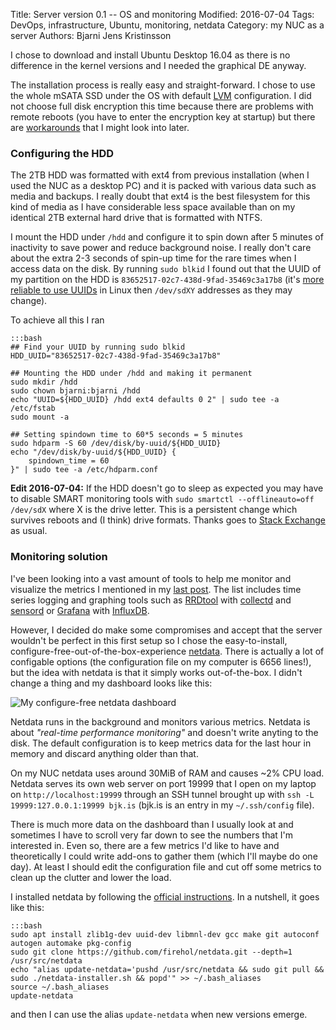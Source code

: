 Title:    Server version 0.1 -- OS and monitoring
Modified: 2016-07-04
Tags:     DevOps, infrastructure, Ubuntu, monitoring, netdata
Category: my NUC as a server
Authors:  Bjarni Jens Kristinsson

I chose to download and install Ubuntu Desktop 16.04 as there is no difference in the kernel versions and I needed the graphical DE anyway.

The installation process is really easy and straight-forward. I chose to use the whole mSATA SSD under the OS with default [LVM](https://wiki.ubuntu.com/Lvm) configuration. I did not choose full disk encryption this time because there are problems with remote reboots (you have to enter the encryption key at startup) but there are [workarounds](https://benediktkr.github.io/ops/2015/05/01/remote-fde.html) that I might look into later.

### Configuring the HDD

The 2TB HDD was formatted with ext4 from previous installation (when I used the NUC as a desktop PC) and it is packed with various data such as media and backups. I really doubt that ext4 is the best filesystem for this kind of media as I have considerable less space available than on my identical 2TB external hard drive that is formatted with NTFS.

I mount the HDD under ``/hdd`` and configure it to spin down after 5 minutes of inactivity to save power and reduce background noise. I really don't care about the extra 2-3 seconds of spin-up time for the rare times when I access data on the disk. By running ``sudo blkid`` I found out that the UUID of my partition on the HDD is ``83652517-02c7-438d-9fad-35469c3a17b8`` (it's [more reliable to use UUIDs](https://help.ubuntu.com/community/UsingUUID) in Linux then ``/dev/sdXY`` addresses as they may change). 

To achieve all this I ran

    :::bash
    ## Find your UUID by running sudo blkid
    HDD_UUID="83652517-02c7-438d-9fad-35469c3a17b8"

    ## Mounting the HDD under /hdd and making it permanent
    sudo mkdir /hdd
    sudo chown bjarni:bjarni /hdd
    echo "UUID=${HDD_UUID} /hdd ext4 defaults 0 2" | sudo tee -a /etc/fstab
    sudo mount -a

    ## Setting spindown time to 60*5 seconds = 5 minutes
    sudo hdparm -S 60 /dev/disk/by-uuid/${HDD_UUID}
    echo "/dev/disk/by-uuid/${HDD_UUID} {
        spindown_time = 60
    }" | sudo tee -a /etc/hdparm.conf

**Edit 2016-07-04:** If the HDD doesn't go to sleep as expected you may have to disable SMART monitoring tools with ``sudo smartctl --offlineauto=off /dev/sdX`` where X is the drive letter. This is a persistent change which survives reboots and (I think) drive formats. Thanks goes to [Stack Exchange](http://unix.stackexchange.com/a/58645/118840) as usual.

### Monitoring solution

I've been looking into a vast amount of tools to help me monitor and visualize the metrics I mentioned in my [last post]({filename}/2016-05-22-What-Im-aiming-for.md). The list includes time series logging and graphing tools such as [RRDtool](https://oss.oetiker.ch/rrdtool/) with [collectd](https://collectd.org/) and [sensord](http://manpages.ubuntu.com/manpages/xenial/en/man8/sensord.8.html) or [Grafana](http://grafana.org/) with [InfluxDB](https://influxdata.com/).

However, I decided do make some compromises and accept that the server wouldn't be perfect in this first setup so I chose the easy-to-install, configure-free-out-of-the-box-experience [netdata](https://my-netdata.io/). There is actually a lot of configable options (the configuration file on my computer is 6656 lines!), but the idea with netdata is that it simply works out-of-the-box. I didn't change a thing and my dashboard looks like this:

![My configure-free netdata dashboard]({filename}/static/netdata_screenshot.png)

Netdata runs in the background and monitors various metrics. Netdata is about *"real-time performance monitoring"* and doesn't write anyting to the disk. The default configuration is to keep metrics data for the last hour in memory and discard anything older than that. 

On my NUC netdata uses around 30MiB of RAM and causes ~2% CPU load. Netdata serves its own web server on port 19999 that I open on my laptop on ``http://localhost:19999`` through an SSH tunnel brought up with ``ssh -L 19999:127.0.0.1:19999 bjk.is`` (bjk.is is an entry in my ``~/.ssh/config`` file).

There is much more data on the dashboard than I usually look at and sometimes I have to scroll very far down to see the numbers that I'm interested in. Even so, there are a few metrics I'd like to have and theoretically I could write add-ons to gather them (which I'll maybe do one day). At least I should edit the configuration file and cut off some metrics to clean up the clutter and lower the load.

I installed netdata by following the [official instructions](https://github.com/firehol/netdata/wiki/Installation). In a nutshell, it goes like this:

    :::bash
    sudo apt install zlib1g-dev uuid-dev libmnl-dev gcc make git autoconf autogen automake pkg-config
    sudo git clone https://github.com/firehol/netdata.git --depth=1 /usr/src/netdata
    echo "alias update-netdata='pushd /usr/src/netdata && sudo git pull && sudo ./netdata-installer.sh && popd'" >> ~/.bash_aliases
    source ~/.bash_aliases
    update-netdata

and then I can use the alias ``update-netdata`` when new versions emerge.